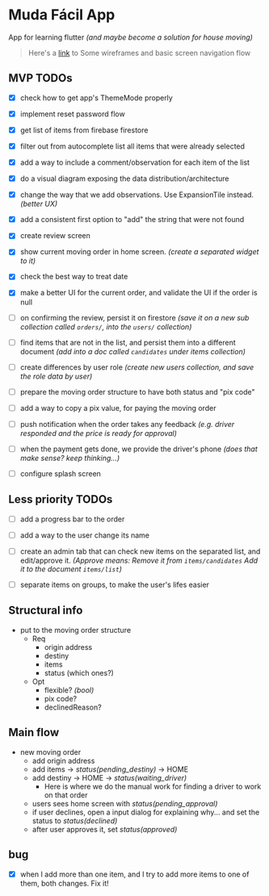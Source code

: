 # Muda Fácil App

App for learning flutter _(and maybe become a solution for house moving)_

> Here's a [link](https://drive.google.com/file/d/1ddqhjFzTeCn-ubGbUCgLDcDuqTYL2Z4N/view?usp=sharing) to Some wireframes and basic screen navigation flow

## MVP TODOs

- [x] check how to get app's ThemeMode properly
- [x] implement reset password flow
- [x] get list of items from firebase firestore
- [x] filter out from autocomplete list all items that were already selected
- [x] add a way to include a comment/observation for each item of the list
- [x] do a visual diagram exposing the data distribution/architecture
- [x] change the way that we add observations. Use ExpansionTile instead. _(better UX)_
- [x] add a consistent first option to "add" the string that were not found
- [x] create review screen
- [x] show current moving order in home screen. _(create a separated widget to it)_
- [x] check the best way to treat date
- [x] make a better UI for the current order, and validate the UI if the order is null
- [ ] on confirming the review, persist it on firestore _(save it on a new sub collection called `orders/`, into the `users/` collection)_
- [ ] find items that are not in the list, and persist them into a different document _(add into a doc called `candidates` under items collection)_
- [ ] create differences by user role _(create new users collection, and save the role data by user)_
- [ ] prepare the moving order structure to have both status and "pix code"
- [ ] add a way to copy a pix value, for paying the moving order
- [ ] push notification when the order takes any feedback _(e.g. driver responded and the price is ready for approval)_
- [ ] when the payment gets done, we provide the driver's phone _(does that make sense? keep thinking...)_

- [ ] configure splash screen

## Less priority TODOs

- [ ] add a progress bar to the order

- [ ] add a way to the user change its name

- [ ] create an admin tab that can check new items on the separated list, and edit/approve it. _(Approve means: Remove it from `items/candidates` Add it to the document `items/list`)_

- [ ] separate items on groups, to make the user's lifes easier

## Structural info

- put to the moving order structure
  - Req
    - origin address
    - destiny
    - items
    - status (which ones?)
  - Opt
    - flexible? _(bool)_
    - pix code?
    - declinedReason?

## Main flow

- new moving order
  - add origin address
  - add items -> _status(pending_destiny)_ -> HOME
  - add destiny -> HOME -> _status(waiting_driver)_
    - Here is where we do the manual work for finding a driver to work on that order
  - users sees home screen with _status(pending_approval)_
  - if user declines, open a input dialog for explaining why... and set the status to _status(declined)_
  - after user approves it, set _status(approved)_

## bug

- [x] when I add more than one item, and I try to add more items to one of them, both changes. Fix it!

